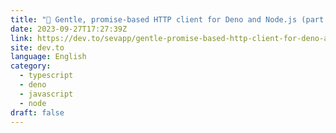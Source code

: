 ```yaml
---
title: "🦖 Gentle, promise-based HTTP client for Deno and Node.js (part 2)"
date: 2023-09-27T17:27:39Z
link: https://dev.to/sevapp/gentle-promise-based-http-client-for-deno-and-nodejs-part-2-1ian?utm_medium=RSS&utm_source=news.12bit.vn
site: dev.to
language: English
category:
  - typescript
  - deno
  - javascript
  - node
draft: false
---
```

